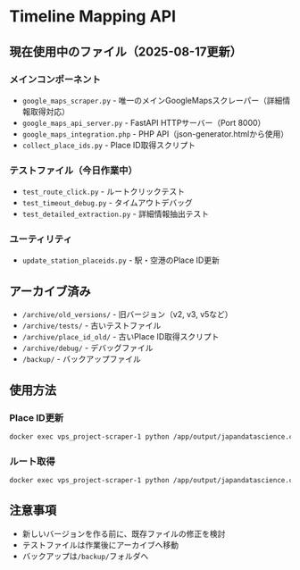 # Timeline Mapping API

## 現在使用中のファイル（2025-08-17更新）

### メインコンポーネント
- `google_maps_scraper.py` - 唯一のメインGoogleMapsスクレーパー（詳細情報取得対応）
- `google_maps_api_server.py` - FastAPI HTTPサーバー（Port 8000）
- `google_maps_integration.php` - PHP API（json-generator.htmlから使用）
- `collect_place_ids.py` - Place ID取得スクリプト

### テストファイル（今日作業中）
- `test_route_click.py` - ルートクリックテスト
- `test_timeout_debug.py` - タイムアウトデバッグ
- `test_detailed_extraction.py` - 詳細情報抽出テスト

### ユーティリティ
- `update_station_placeids.py` - 駅・空港のPlace ID更新

## アーカイブ済み
- `/archive/old_versions/` - 旧バージョン（v2, v3, v5など）
- `/archive/tests/` - 古いテストファイル
- `/archive/place_id_old/` - 古いPlace ID取得スクリプト
- `/archive/debug/` - デバッグファイル
- `/backup/` - バックアップファイル

## 使用方法

### Place ID更新
```bash
docker exec vps_project-scraper-1 python /app/output/japandatascience.com/timeline-mapping/api/collect_place_ids.py
```

### ルート取得
```bash
docker exec vps_project-scraper-1 python /app/output/japandatascience.com/timeline-mapping/api/google_maps_scraper.py
```

## 注意事項
- 新しいバージョンを作る前に、既存ファイルの修正を検討
- テストファイルは作業後にアーカイブへ移動
- バックアップは`/backup/`フォルダへ